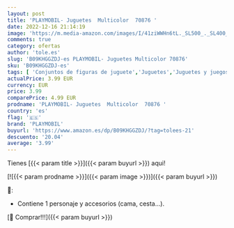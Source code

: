 ```yaml
---
layout: post
title: 'PLAYMOBIL- Juguetes  Multicolor  70876 '
date: 2022-12-16 21:14:19
image: 'https://m.media-amazon.com/images/I/41ziWWHn6tL._SL500_._SL400_.jpg'
comments: true
category: ofertas
author: 'tole.es'
slug: 'B09KHGGZDJ-es PLAYMOBIL- Juguetes Multicolor 70876'
sku: 'B09KHGGZDJ-es'
tags: [ 'Conjuntos de figuras de juguete','Juguetes','Juguetes y juegos','Muñecos y figuras','playmobil','playmobil-','🇪🇸', ]
actualPrice: 3.99 EUR
currency: EUR
price: 3.99
comparePrice: 4.99 EUR
prodname: 'PLAYMOBIL- Juguetes  Multicolor  70876 '
country: 'es'
flag: '🇪🇸'
brand: 'PLAYMOBIL'
buyurl: 'https://www.amazon.es/dp/B09KHGGZDJ/?tag=tolees-21'
descuento: '20.04'
average: '3.99'
---
```


Tienes [{{< param title >}}]({{< param buyurl >}}) aqui!

[![{{< param prodname >}}]({{< param image >}})]({{< param buyurl >}})

🔎:

- Contiene 1 personaje y accesorios (cama, cesta...).

[🛒 Comprar!!!]({{< param buyurl >}})
